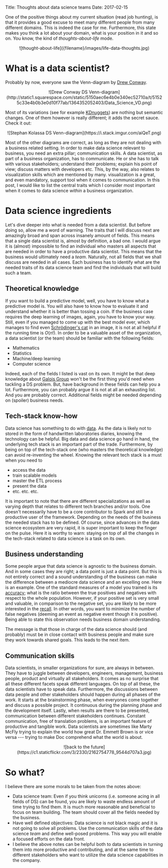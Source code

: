 Title: Thoughts about data science teams
Date: 2017-02-15

One of the positive things about my current situation (read job hunting), is that it provides a good excuse to meet many different people from many different domains.
This is indeed the case for me.
Furthermore, this state makes you think a lot about your domain, what is your position in it and so on.
You know, the kind of *thoughts-about-life* mode.

<center>![thought-about-life]({filename}/images/life-data-thoughts.jpg)</center>

# What is a data scientist?

Probably by now, everyone saw the Venn-diagram by [Drew Conway](http://drewconway.com/zia/2013/3/26/the-data-science-venn-diagram).

<center>![Drew Conway DS Venn-diagram](http://static1.squarespace.com/static/5150aec6e4b0e340ec52710a/t/51525c33e4b0b3e0d10f77ab/1364352052403/Data_Science_VD.png)</center>

Most of its variations (see for example [KDnuggets](http://www.kdnuggets.com/2016/10/battle-data-science-venn-diagrams.html)) are nothing but semantic changes.
One of them however is really different; it adds the secret sauce.
Check it out:

<center>![Stephan Kolassa DS Venn-diagram](https://i.stack.imgur.com/aiQeT.png)</center>

Most of the other diagrams are correct, as long as they are not dealing with a business related setting.
In order to make data science relevant to business, you need an extra pillar; communication skills.
A data scientist, as part of a business organization, has to communicate.
He or she has to talk with various stakeholders; understand their problems; explain his point of view; discuss matters with developers etc.
This, by the way, also relates to visualization skills which are mentioned by many.
visualization is a great, and even mandatory, support tool when it comes to communication.
In this post, I would like to list the central traits which I consider most important when it comes to data science *within* a business organization.

# Data science ingredients

Let's dive deeper into what is needed from a data scientist.
But before doing so, allow me a word of warning.
The traits that I will discuss next are amazingly broad and span across insanely amount of fields.
This means that a single data scientist is, almost by definition, a bad one.
I would argue it is (almost) impossible to find an individual who masters all aspects that are needed in order to have a productive data scientist.
This means that the business would ultimately need a *team*.
Naturally, not all fields that we shall discuss are needed in all cases.
Each business has to identify what are the needed traits of its data science team and find the individuals that will build such a team.

## Theoretical knowledge
If you want to build a predictive model, well, you have to know what a predictive model is.
You will also have to know how to evaluate it and understand whether it is better than tossing a coin.
If the business case requires the deep learning of images, again, you have to know your way.
Still, even if you managed to come up with the best model ever, which manages to find even [Schrödinger's cat](https://en.wikipedia.org/wiki/Schr%C3%B6dinger's_cat) in an image, it is not at all helpful if the running time is $O(n!)$.
In order to be a valuable asset of the organization, a data scientist (or the team) should be familiar with the following fields:

* Mathematics
* Statistics
* Machine/deep learning
* Computer science

Indeed, each of the fields I listed is vast on its own.
It might be that deep knowledge about [Galois Group](http://mathworld.wolfram.com/GaloisGroup.html) won't be the first thing you'd need when tackling a DS problem.
But, have background in these fields can help you a lot.
Furthermore, you can probably argue it is not at all an exhausting list.
And you are probably correct.
Additional fields might be needed depending on (spoiler) business needs.

## Tech-stack know-how
Data science has something to do with [data](https://giphy.com/gifs/you-got-it-dude-aVtdz7iNVPI1W).
As the data is likely not to stored in the form of handwritten laboratories diaries, knowing the technology can be helpful.
Big data and data science go hand in hand, the underlying tech stack is an important part of the trade.
Furthermore, by being on top of the tech-stack one (who masters the theoretical knowledge) can avoid re-inventing the wheel.
Knowing the relevant tech stack is a must when you need to

* access the data
* train scalable models
* master the ETL process
* present the data
* etc. etc. etc.

It is important to note that there are different specializations as well as varying depth that relates to different tech branches and/or tools.
One doesn't necessarily have to be a core contributor to Spark and still be a productive user of the framework.
Depending on the needs of the business the needed stack has to be defined.
Of course, since advances in the data science ecosystem are very rapid, it is super important to keep the finger on the pulse.
Here it is worthy to warn: staying on top of all the changes in the tech-stack related to data science is a task on its own.

## Business understanding
Some people argue that data science is agnostic to the business domain.
And in some cases they are right; a data point is just a data point.
But this is not entirely correct and a sound understanding of the business can make the difference between a mediocre data science and an excelling one.
Here is an example.
One of the standard measures of a model you trained is its [accuracy](https://en.wikipedia.org/wiki/Accuracy_and_precision); what is the ratio between the true positives and negatives with respect to the whole population.
However, if your positive set is very small and valuable, in comparison to the negative set, you are likely to be more interested in the [recall](https://en.wikipedia.org/wiki/Precision_and_recall).
In other words, you want to minimize the number of false negatives (deeming an event as negative event though it is positive).
Being able to state this observation needs business domain understanding.

The message is that those in charge of the data science should (and probably) must be in close contact with business people and make sure they work towards shared goals.
This leads to the next item.

## Communication skills
Data scientists, in smaller organizations for sure, are always in between.
They have to juggle between developers, engineers, management, business people, product and virtually all stakeholders.
It comes as no surprise that all these different facets speak different languages.
On top of all these, the data scientists have to speak data.
Furthermore, the discussions between data people and other stakeholders should happen during all phases of the work.
It starts at the brainstorming phase, when everyones come together and discuss a possible project.
It continuous during the planning phase and the development itself.
Lastly, when results are there to be presented, communication between different stakeholders continues.
Constant communication, free of translation problems, is an important feature of productive and tangible work.
Data scientists are sometimes like Marty McFly trying to explain the world how great Dr. Emmett Brown is or vice versa --- trying to make Doc comprehend what the world is about.

<center>![back to the future](https://c1.staticflickr.com/3/2330/2162754778_9544d707a3.jpg)</center>

# So what?
I believe there are some morals to be taken from the notes above:

* Data science team: Even if you think unicorns (i.e. someone acing in all fields of DS) can be found, you are likely to waste endless amount of time trying to find them.
It is much more reasonable and beneficial to focus on team building.
The team should cover all the fields needed by the business.
* Have well defined objectives: Data science is not black magic and it is not going to solve all problems.
Use the communication skills of the data science *team* and define well-posed problems.
This way you will enable a focused efforts on the data front.
* I believe the above notes can be helpful both to data scientists in turning them into more productive and contributing, and at the same time to different stakeholders who want to utilize the data science capabilities in the company.
